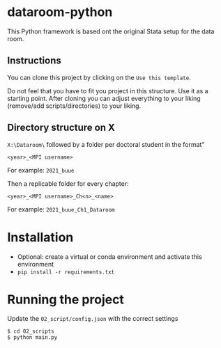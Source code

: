 # dataroom-python

This Python framework is based ont the original Stata setup for the data room.

## Instructions

You can clone this project by clicking on the `Use this template`.

Do not feel that you have to fit you project in this structure. Use it as a starting point. After cloning you can adjust everything to your liking (remove/add scripts/directories) to your liking.

## Directory structure on X

`X:\Dataroom\` followed by a folder per doctoral student in the format"

```
<year>_<MPI username>
```

For example: `2021_buue`

Then a replicable folder for every chapter:

```
<year>_<MPI username>_Ch<n>_<name>
```

For example: `2021_buue_Ch1_Dataroom`

# Installation

- Optional: create a virtual or conda environment and activate this environment
- `pip install -r requirements.txt`

# Running the project

Update the `02_script/config.json` with the correct settings

```
$ cd 02_scripts
$ python main.py
```
